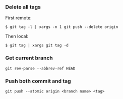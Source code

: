### Delete all tags

First remote:

```console
$ git tag -l | xargs -n 1 git push --delete origin
```

Then local:

```console
$ git tag | xargs git tag -d
```

### Get current branch

```console
git rev-parse --abbrev-ref HEAD
```
### Push both commit and tag

```console
git push --atomic origin <branch name> <tag>
```